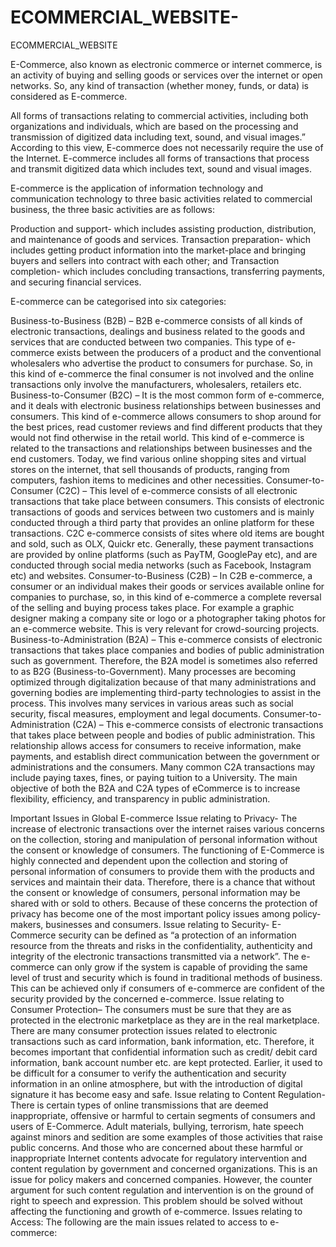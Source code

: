 # ECOMMERCIAL_WEBSITE-
ECOMMERCIAL_WEBSITE 


E-Commerce, also known as electronic commerce or internet commerce, is an activity of buying and selling goods or services over the internet or open networks. So, any kind of transaction (whether money, funds, or data) is considered as E-commerce.

All forms of transactions relating to commercial activities, including both organizations and individuals, which are based on the processing and transmission of digitized data including text, sound, and visual images.” According to this view, E-commerce does not necessarily require the use of the Internet. E-commerce includes all forms of transactions that process and transmit digitized data which includes text, sound and visual images.

E-commerce is the application of information technology and communication technology to three basic activities related to commercial business, the three basic activities are as follows: 

Production and support- which includes assisting production, distribution, and maintenance of goods and services.
Transaction preparation- which includes getting product information into the market-place and bringing buyers and sellers into contract with each other; and
Transaction completion- which includes concluding transactions, transferring payments, and securing financial services. 

E-commerce can be categorised into six categories:

Business-to-Business (B2B) – B2B e-commerce consists of all kinds of electronic transactions, dealings and business related to the goods and services that are conducted between two companies. This type of e-commerce exists between the producers of a product and the conventional wholesalers who advertise the product to consumers for purchase. So, in this kind of e-commerce the final consumer is not involved and the online transactions only involve the manufacturers, wholesalers, retailers etc.
Business-to-Consumer (B2C) – It is the most common form of e-commerce, and it deals with electronic business relationships between businesses and consumers. This kind of e-commerce allows consumers to shop around for the best prices, read customer reviews and find different products that they would not find otherwise in the retail world. This kind of e-commerce is related to the transactions and relationships between businesses and the end customers. Today, we find various online shopping sites and virtual stores on the internet, that sell thousands of products, ranging from computers, fashion items to medicines and other necessities.
Consumer-to-Consumer (C2C) – This level of e-commerce consists of all electronic transactions that take place between consumers. This consists of electronic transactions of goods and services between two customers and is mainly conducted through a third party that provides an online platform for these transactions. C2C e-commerce consists of sites where old items are bought and sold, such as OLX, Quickr etc. Generally, these payment transactions are provided by online platforms (such as PayTM, GooglePay etc), and are conducted through social media networks (such as Facebook, Instagram etc) and websites.
Consumer-to-Business (C2B) – In C2B e-commerce, a consumer or an individual makes their goods or services available online for companies to purchase, so, in this kind of e-commerce a complete reversal of the selling and buying process takes place. For example a graphic designer making a company site or logo or a photographer taking photos for an e-commerce website. This is very relevant for crowd-sourcing projects.
Business-to-Administration (B2A) – This e-commerce consists of electronic transactions that takes place companies and bodies of public administration such as government. Therefore, the B2A model is sometimes also referred to as B2G (Business-to-Government). Many processes are becoming optimized through digitalization because of that many administrations and governing bodies are implementing third-party technologies to assist in the process. This involves many services in various areas such as social security, fiscal measures, employment and legal documents.
Consumer-to-Administration (C2A) – This e-commerce consists of electronic transactions that takes place between people and bodies of public administration. This relationship allows access for consumers to receive information, make payments, and establish direct communication between the government or administrations and the consumers. Many common C2A transactions may include paying taxes, fines, or paying tuition to a University. 
The main objective of both the B2A and C2A types of eCommerce is to increase flexibility, efficiency, and transparency in public administration.

Important Issues in Global E-commerce
Issue relating to Privacy- The increase of electronic transactions over the internet raises various concerns on the collection, storing and manipulation of personal information without the consent or knowledge of consumers. The functioning of E-Commerce is highly connected and dependent upon the collection and storing of personal information of consumers to provide them with the products and services and maintain their data. Therefore, there is a chance that without the consent or knowledge of consumers, personal information may be shared with or sold to others. Because of these concerns the protection of privacy has become one of the most important policy issues among policy-makers, businesses and consumers. 
Issue relating to Security- E-Commerce security can be defined as “a protection of an information resource from the threats and risks in the confidentiality, authenticity and integrity of the electronic transactions transmitted via a network”. The e-commerce can only grow if the system is capable of providing the same level of trust and security which is found in traditional methods of business. This can be achieved only if consumers of e-commerce are confident of the security provided by the concerned e-commerce. 
Issue relating to Consumer Protection– The consumers must be sure that they are as protected in the electronic marketplace as they are in the real marketplace. There are many consumer protection issues related to electronic transactions such as card information, bank information, etc. Therefore, it becomes important that confidential information such as credit/ debit card information, bank account number etc. are kept protected. Earlier, it used to be difficult for a consumer to verify the authentication and security information in an online atmosphere, but with the introduction of digital signature it has become easy and safe.
Issue relating to Content Regulation- There is certain types of online transmissions that are deemed inappropriate, offensive or harmful to certain segments of consumers and users of E-Commerce. Adult materials, bullying, terrorism, hate speech against minors and sedition are some examples of those activities that raise public concerns. And those who are concerned about these harmful or inappropriate Internet contents advocate for regulatory intervention and content regulation by government and concerned organizations. This is an issue for policy makers and concerned companies. However, the counter argument for such content regulation and intervention is on the ground of right to speech and expression. This problem should be solved without affecting the functioning and growth of e-commerce.
Issues relating to Access: The following are the main issues related to access to e-commerce:

